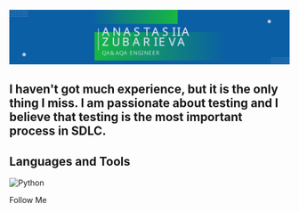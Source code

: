 <!--
**AnastasiiaZubarieva/anastasiiazubarieva** is a ✨ _special_ ✨ repository because its `README.md` (this file) appears on your GitHub profile.

Here are some ideas to get you started:

- 🔭 I’m currently working on ...
- 🌱 I’m currently learning ...
- 👯 I’m looking to collaborate on ...
- 🤔 I’m looking for help with ...
- 💬 Ask me about ...
- 📫 How to reach me: ...
- 😄 Pronouns: ...
- ⚡ Fun fact: ...
-->

[![Header](https://github.com/AnastasiiaZubarieva/anastasiiazubarieva/blob/main/assets/Header.svg)](https://www.linkedin.com/in/anastasiia-zubarieva/)

##  I haven't got much experience, but it is the only thing I miss. I am passionate about testing and I believe that testing is the most important process in SDLC. 

## Languages and Tools
![Python](https://img.shields.io/badge/-Python-436D95?style=flat-square&logo=python&logoColor=FFD809)

Follow Me
